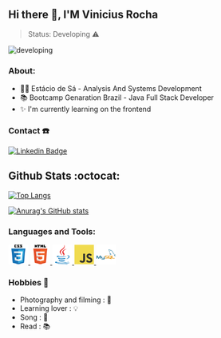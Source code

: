 ## Hi there 👋, I'M Vinicius Rocha
> Status: Developing ⚠️
<img align = "center" height="150rem" alt="developing" src="https://media.giphy.com/media/iIqmM5tTjmpOB9mpbn/giphy.gif"> 



### About: 
- 👩‍💻 Estácio de Sá - Analysis And Systems Development
- 📚 Bootcamp Genaration Brazil - Java Full Stack Developer 
- ✨ I'm currently learning on the frontend


### Contact :phone:	
[![Linkedin Badge](https://img.shields.io/badge/-LinkedIn-%230077B5?style=for-the-badge&logo=linkedin&logoColor=white/)](https://www.linkedin.com/in/rochaavinicius/)

## Github Stats :octocat:
[![Top Langs](https://github-readme-stats.vercel.app/api/top-langs/?username=Rocha-Vinicius&layout=compact&theme=dracula)](https://github.com/Rocha-Vinicius/github-readme-stat)

[![Anurag's GitHub stats](https://github-readme-stats.vercel.app/api?username=Rocha-Vinicius)](https://github.com/anuraghazra/github-readme-stats)

<h3 align="left">Languages and Tools:</h3>
<p align="left"> <a href="https://www.w3schools.com/css/" target="_blank"> <img src="https://raw.githubusercontent.com/devicons/devicon/master/icons/css3/css3-original-wordmark.svg" alt="css3" width="40" height="40"/> </a> <a href="https://www.w3.org/html/" target="_blank"> <img src="https://raw.githubusercontent.com/devicons/devicon/master/icons/html5/html5-original-wordmark.svg" alt="html5" width="40" height="40"/> </a> <a href="https://www.java.com" target="_blank"> <img src="https://raw.githubusercontent.com/devicons/devicon/master/icons/java/java-original.svg" alt="java" width="40" height="40"/> </a> <a href="https://developer.mozilla.org/en-US/docs/Web/JavaScript" target="_blank"> <img src="https://raw.githubusercontent.com/devicons/devicon/master/icons/javascript/javascript-original.svg" alt="javascript" width="40" height="40"/> </a> <a href="https://www.mysql.com/" target="_blank"> <img src="https://raw.githubusercontent.com/devicons/devicon/master/icons/mysql/mysql-original-wordmark.svg" alt="mysql" width="40" height="40"/> </a> </p>


### Hobbies :jack_o_lantern:
* Photography and filming : 🎥
* Learning lover : 💡
* Song : 🎸
* Read : 📚
